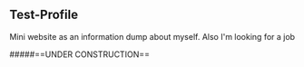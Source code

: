 ## Test-Profile
Mini website as an information dump about myself. Also I'm looking for a job

#####==UNDER CONSTRUCTION==

